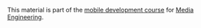This material is part of the [mobile development course](https://github.com/MediaComem/comem-devmobil) for [Media Engineering](https://heig-vd.ch/formations/bachelor/filieres/ingenierie-des-medias).